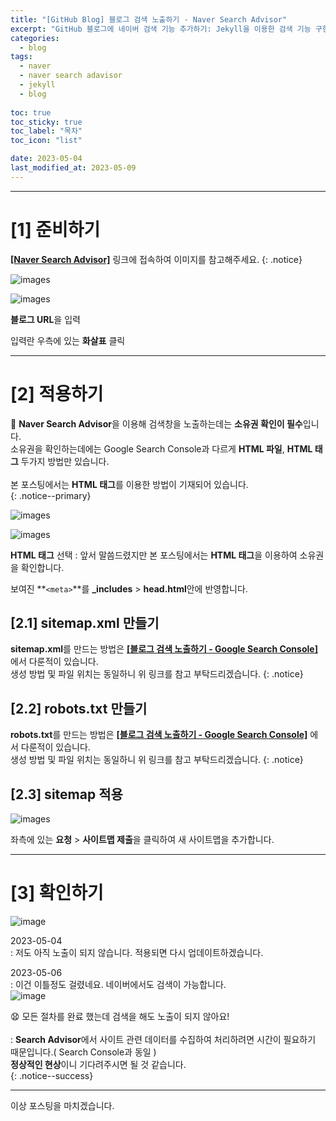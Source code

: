 ```yaml
---
title: "[GitHub Blog] 블로그 검색 노출하기 - Naver Search Advisor"
excerpt: "GitHub 블로그에 네이버 검색 기능 추가하기: Jekyll을 이용한 검색 기능 구현 방법"
categories:
  - blog
tags:
  - naver
  - naver search adavisor
  - jekyll
  - blog
  
toc: true
toc_sticky: true
toc_label: "목차"
toc_icon: "list"

date: 2023-05-04
last_modified_at: 2023-05-09
---
```


- - - - - - - - - - - - - - - - - - - - - - - - - - - - - - - - - - - - - - - - - - - - - - - - - - - - - - - - - - - - 
# [1] 준비하기

[**[Naver Search Advisor]**](https://searchadvisor.naver.com/) 링크에 접속하여 이미지를 참고해주세요.
{: .notice}

![images](https://user-images.githubusercontent.com/131929869/236161346-571a1ad3-3b28-4db7-ba0f-2cb3a96b4dd5.png)

![images](https://user-images.githubusercontent.com/131929869/236161354-f0405d40-56ba-4407-9251-9a011397e844.png)

>
 **블로그 URL**을 입력
>
 입력란 우측에 있는 **화살표** 클릭

- - - - - - - - - - - - - - - - - - - - - - - - - - - - - - - - - - - - - - - - - - - - - - - - - - - - - - - - - - - - 
# [2] 적용하기

📌 **Naver Search Advisor**을 이용해 검색창을 노출하는데는 **소유권 확인이 필수**입니다.<br>
소유권을 확인하는데에는 Google Search Console과 다르게 **HTML 파일**, **HTML 태그** 두가지 방법만 있습니다.<br><br>
본 포스팅에서는 **HTML 태그**를 이용한 방법이 기재되어 있습니다.<br>
{: .notice--primary}

![images](https://user-images.githubusercontent.com/131929869/236161357-81927872-3045-4e4a-b64c-c89d84ac5937.png)

![images](https://user-images.githubusercontent.com/131929869/236161359-50e9d3c2-15c7-4509-bc27-e0a87c6136f2.png)

>
  **HTML 태그** 선택
  : 앞서 말씀드렸지만 본 포스팅에서는 **HTML 태그**을 이용하여 소유권을 확인합니다.
>
  보여진 **`<meta>`**를 **_includes** > **head.html**안에 반영합니다.
  <script src="https://gist.github.com/kunheelib/5ac40b005315558419bb00baccd74295.js"></script>

## [2.1] sitemap.xml 만들기

**sitemap.xml**를 만드는 방법은 [**[블로그 검색 노출하기 - Google Search Console]**](https://kunheelib.github.io/blog/integrate-google-search/#21-sitemapxml-%EB%A7%8C%EB%93%A4%EA%B8%B0) 에서 다룬적이 있습니다.<br>
생성 방법 및 파일 위치는 동일하니 위 링크를 참고 부탁드리겠습니다.
{: .notice}

## [2.2] robots.txt 만들기

**robots.txt**를 만드는 방법은 [**[블로그 검색 노출하기 - Google Search Console]**](https://kunheelib.github.io/blog/integrate-google-search/#22-robotstxt-%EB%A7%8C%EB%93%A4%EA%B8%B0) 에서 다룬적이 있습니다.<br>
생성 방법 및 파일 위치는 동일하니 위 링크를 참고 부탁드리겠습니다.
{: .notice}

## [2.3] sitemap 적용

![images](https://user-images.githubusercontent.com/131929869/236161361-ffdeee0f-d204-4e30-8ff6-69498091e8ec.png)

>
 좌측에 있는 **요청** > **사이트맵 제출**을 클릭하여 새 사이트맵을 추가합니다.<br>

<!--
## [2.4] robots 검증

![images](https://user-images.githubusercontent.com/131929869/236161364-bec7dfa8-bf78-44ba-bc17-532e907ae7c5.png)

>
 좌측에 있는 **검증** > **robots.txt**을 클릭 후 **`수집요청`**을 클릭합니다.<br>
 : Naver의 경우 Google과 다르게 robots.txt의 
-->
- - - - - - - - - - - - - - - - - - - - - - - - - - - - - - - - - - - - - - - - - - - - - - - - - - - - - - - - - - - - 
# [3] 확인하기

![image](https://user-images.githubusercontent.com/131929869/236218212-e3334290-ce1e-4270-aaa1-1167cb49af62.png)

>
 2023-05-04<br>
  : 저도 아직 노출이 되지 않습니다. 적용되면 다시 업데이트하겠습니다.
>
 2023-05-06<br>
   : 이건 이틀정도 걸렸네요. 네이버에서도 검색이 가능합니다.<br>
   ![image](https://user-images.githubusercontent.com/131929869/236614462-3dceb0d7-25d4-47aa-8fb6-2f00bada6725.png)

😧 모든 절차를 완료 했는데 검색을 해도 노출이 되지 않아요!<br><br>
 : **Search Advisor**에서 사이트 관련 데이터를 수집하여 처리하려면 시간이 필요하기 때문입니다.( Search Console과 동일 )<br>
  **정상적인 현상**이니 기다려주시면 될 것 같습니다.<br>
{: .notice--success}

- - - - - - - - - - - - - - - - - - - - - - - - - - - - - - - - - - - - - - - - - - - - - - - - - - - - - - - - - - - - 
이상 포스팅을 마치겠습니다.